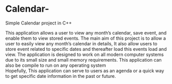# Calendar-
Simple Calendar project in C++

This application allows a user to view any month’s calendar, save event, and enable them to view stored events.
The main aim of this project is to allow a user to easily view any month’s calendar in details, 
It also allow users to store event related to specific dates and thereafter load this events load and view.
The application is designed to work on all modern computer systems due to its small size and small memory requirements. 
This application  can also be compile to run on any operating system  
Hopefully, This application can serve to users as an agenda or a quick way to get specific date information in the past or future. 

